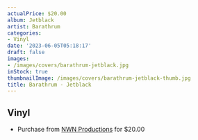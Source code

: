```yaml
---
actualPrice: $20.00
album: Jetblack
artist: Barathrum
categories:
- Vinyl
date: '2023-06-05T05:18:17'
draft: false
images:
- /images/covers/barathrum-jetblack.jpg
inStock: true
thumbnailImage: /images/covers/barathrum-jetblack-thumb.jpg
title: Barathrum - Jetblack
---
```


## Vinyl
* Purchase from [NWN Productions](http://shop.nwnprod.com/index.php?route=product/product&path=76&product_id=35282&sort=pd.name&order=ASC) for $20.00
